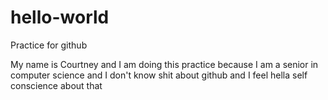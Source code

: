 # hello-world
Practice for github

My name is Courtney and I am doing this practice because I am a senior in computer science and I don't know shit about github and I feel hella self conscience about that
